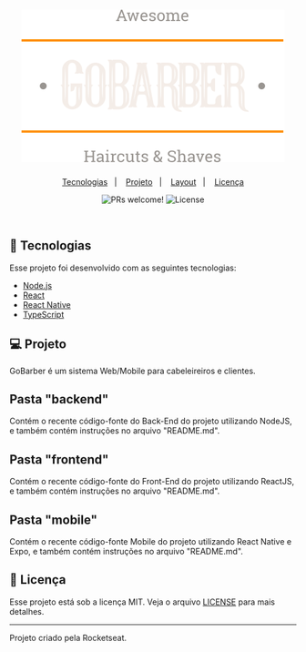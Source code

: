 <h1 align="center">
    <img alt="GoBarber" title="GoBarber" src=".github/logo.svg" />
</h1>

<p align="center">
  <a href="#-tecnologias">Tecnologias</a>&nbsp;&nbsp;&nbsp;|&nbsp;&nbsp;&nbsp;
  <a href="#-projeto">Projeto</a>&nbsp;&nbsp;&nbsp;|&nbsp;&nbsp;&nbsp;
  <a href="#-layout">Layout</a>&nbsp;&nbsp;&nbsp;|&nbsp;&nbsp;&nbsp;
  <a href="#memo-licença">Licença</a>
</p>

<p align="center">
 <img src="https://img.shields.io/static/v1?label=PRs&message=welcome&color=15C3D6&labelColor=000000" alt="PRs welcome!" />

  <img alt="License" src="https://img.shields.io/static/v1?label=license&message=MIT&color=15C3D6&labelColor=000000">
</p>

<br>

## 🚀 Tecnologias

Esse projeto foi desenvolvido com as seguintes tecnologias:

- [Node.js](https://nodejs.org/en/)
- [React](https://reactjs.org)
- [React Native](https://facebook.github.io/react-native/)
- [TypeScript](https://www.typescriptlang.org/)

## 💻 Projeto

GoBarber é um sistema Web/Mobile para cabeleireiros e clientes.

## Pasta "backend"

Contém o recente código-fonte do Back-End do projeto utilizando NodeJS, e também contém instruções no arquivo "README.md".

## Pasta "frontend"

Contém o recente código-fonte do Front-End do projeto utilizando ReactJS, e também contém instruções no arquivo "README.md".

## Pasta "mobile"

Contém o recente código-fonte Mobile do projeto utilizando React Native e Expo, e também contém instruções no arquivo "README.md".

## :memo: Licença

Esse projeto está sob a licença MIT. Veja o arquivo [LICENSE](LICENSE.md) para mais detalhes.

---

Projeto criado pela Rocketseat.
